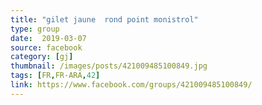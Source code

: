 ```yaml
---
title: "gilet jaune  rond point monistrol"
type: group
date:  2019-03-07
source: facebook
category: [gj]
thumbnail: /images/posts/421009485100849.jpg
tags: [FR,FR-ARA,42]
link: https://www.facebook.com/groups/421009485100849/
---
```

